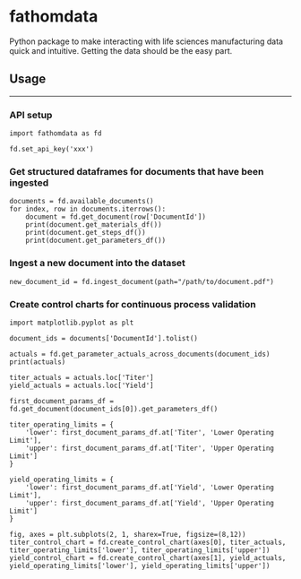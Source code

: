 
# fathomdata

Python package to make interacting with life sciences manufacturing data quick and intuitive. Getting the data should be the easy part.

## Usage
---

### API setup
```
import fathomdata as fd

fd.set_api_key('xxx')
```

### Get structured dataframes for documents that have been ingested
```
documents = fd.available_documents()
for index, row in documents.iterrows():
    document = fd.get_document(row['DocumentId'])
    print(document.get_materials_df())
    print(document.get_steps_df())
    print(document.get_parameters_df())
```

### Ingest a new document into the dataset
```
new_document_id = fd.ingest_document(path="/path/to/document.pdf")
```

### Create control charts for continuous process validation
```
import matplotlib.pyplot as plt

document_ids = documents['DocumentId'].tolist()

actuals = fd.get_parameter_actuals_across_documents(document_ids)
print(actuals)

titer_actuals = actuals.loc['Titer']
yield_actuals = actuals.loc['Yield']

first_document_params_df = fd.get_document(document_ids[0]).get_parameters_df()

titer_operating_limits = {
    'lower': first_document_params_df.at['Titer', 'Lower Operating Limit'],
    'upper': first_document_params_df.at['Titer', 'Upper Operating Limit']
}

yield_operating_limits = {
    'lower': first_document_params_df.at['Yield', 'Lower Operating Limit'],
    'upper': first_document_params_df.at['Yield', 'Upper Operating Limit']
}

fig, axes = plt.subplots(2, 1, sharex=True, figsize=(8,12))
titer_control_chart = fd.create_control_chart(axes[0], titer_actuals, titer_operating_limits['lower'], titer_operating_limits['upper'])
yield_control_chart = fd.create_control_chart(axes[1], yield_actuals, yield_operating_limits['lower'], yield_operating_limits['upper'])
```
